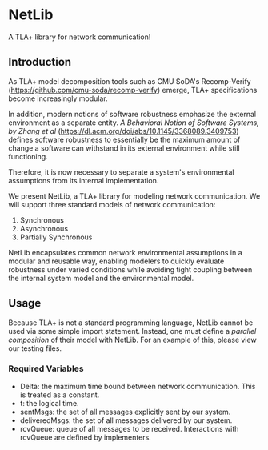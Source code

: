 # NetLib

A TLA+ library for network communication!

## Introduction

As TLA+ model decomposition tools such as CMU SoDA's Recomp-Verify (https://github.com/cmu-soda/recomp-verify) emerge,
TLA+ specifications become increasingly modular.

In addition, modern notions of software robustness emphasize the external environment as a separate entity. *A Behavioral Notion of Software Systems, by Zhang et al* (https://dl.acm.org/doi/abs/10.1145/3368089.3409753) defines software robustness to essentially be the maximum amount of change a software can withstand in its external environment while still functioning.

Therefore, it is now necessary to separate a system's environmental assumptions from its internal implementation.

We present NetLib, a TLA+ library for modeling network communication. We will support three standard models of network communication:
1. Synchronous
2. Asynchronous
3. Partially Synchronous

NetLib encapsulates common network environmental assumptions in a modular and reusable way, enabling modelers to quickly evaluate robustness under varied conditions while avoiding tight coupling between the internal system model and the environmental model.

## Usage

Because TLA+ is not a standard programming language, NetLib cannot be used via some simple import statement. Instead, one must define a *parallel composition* of their model with NetLib. For an example of this, please view our testing files.

### Required Variables
- Delta: the maximum time bound between network communication. This is treated as a constant.
- t: the logical time. 
- sentMsgs: the set of all messages explicitly sent by our system.
- deliveredMsgs: the set of all messages delivered by our system.
- rcvQueue: queue of all messages to be received. Interactions with rcvQueue are defined by implementers.